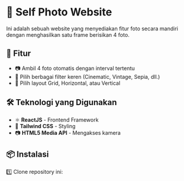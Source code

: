 # 📌 Self Photo Website 

Ini adalah sebuah website yang menyediakan fitur foto secara mandiri dengan menghasilkan satu frame berisikan 4 foto.

## 🚀 Fitur
- 📷 Ambil 4 foto otomatis dengan interval tertentu
- 🎨 Pilih berbagai filter keren (Cinematic, Vintage, Sepia, dll.)
- 🔲 Pilih layout Grid, Horizontal, atau Vertical

## 🛠️ Teknologi yang Digunakan
- ⚛️ **ReactJS** - Frontend Framework  
- 🎨 **Tailwind CSS** - Styling  
- 📷 **HTML5 Media API** - Mengakses kamera  

## 📦 Instalasi
1️⃣ Clone repository ini: